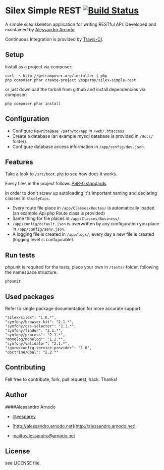 # Silex Simple REST [![Build Status](https://secure.travis-ci.org/vesparny/silex-simple-rest.png)](http://travis-ci.org/vesparny/silex-simple-rest)

A simple silex skeleton application for writing RESTful API. Developed and maintained by [Alessandro Arnodo](https://alessandro.arnodo.net).

Continuous Integration is provided by [Travis-CI](http://travis-ci.org/).

## Setup

Install as a project via composer:

    curl -s http://getcomposer.org/installer | php
    php composer.phar create-project vesparny/silex-simple-rest
    
or just download the tarball from github and install dependencies via composer:

    php composer.phar install

## Configuration

- Configure `RewriteBase /path/to/app` in `/web/.htaccess`
- Create a database (an example mysql database is provided in `/docs/` folder).
- Configure database access information in `/app/config/dev.json`.

## Features

Take a look to `/src/boot.php` to see how does it works.

Every files in the project follows [PSR-0 standards](https://github.com/php-fig/fig-standards/blob/master/accepted/PSR-0.md).

In order to don't screw up autoloading it's important naming and declaring classes in `StudlyCaps`.

- Every route file place in `/app/Classes/Routes/` is automatically loaded. (an example Api.php Route class is provided)
- Same thing for file places in `/app/Classes/Business/`.
- `/app/config/default.json` is overwritten by any configuration you place in `/app/config/$env.json`.
- A logging file is created in `/app/logs/`, every day a new file is created (logging level is configurable).

## Run tests

phpunit is required for the tests, place your own in `/tests/` folder, following the namespace structure.

	phpunit

## Used packages

Refer to single package documentation for more accurate support.

	"silex/silex": "1.0.*",
    "symfony/browser-kit": "2.1.*",
    "symfony/css-selector": "2.1.*",
    "symfony/finder": "2.1.*",
    "symfony/process": "2.1.*",
    "monolog/monolog": "1.2.*",
    "symfony/validator": "2.1.*",
    "igorw/config-service-provider": "1.0",
	"doctrine/dbal": "2.2.*"

## Contributing

Fell free to contribute, fork, pull request, hack. Thanks!

## Author

####Alessandro Arnodo

+	[@vesparny](https://twitter.com/vesparny)

+	[http://alessandro.arnodo.net](http://alessandro.arnodo.net)

+	<mailto:alessandro@arnodo.net>

## License

see LICENSE file.